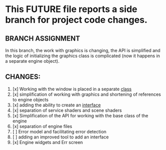 # This FUTURE file reports a side branch for project code changes.

## BRANCH ASSIGNMENT
In this branch, the work with graphics is changing, the API is simplified and the logic of initializing the graphics class is complicated (now it happens in a separate engine object).

## CHANGES:
1. [x] Working with the window is placed in a separate [class](QuantumCore/graphic/__init__.py)
2. [x] simplification of working with graphics and shortening of references to engine objects
3. [x] adding the ability to create an [interface](QuantumCore/graphic/interface.py)
4. [x] separation of service shaders and scene shaders
5. [x] Simplification of the API for working with the base class of the engine
6. [x] separation of engine files
7. [ ] Error model and facilitating error detection
8. [ ] adding an improved tool to add an interface
9. [x] Engine widgets and Err screen